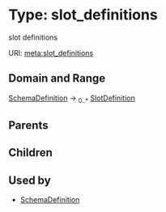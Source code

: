 
# Type: slot_definitions


slot definitions

URI: [meta:slot_definitions](https://w3id.org/biolink/biolinkml/meta/slot_definitions)


## Domain and Range

[SchemaDefinition](SchemaDefinition.md) ->  <sub>0..*</sub> [SlotDefinition](SlotDefinition.md)

## Parents


## Children


## Used by

 * [SchemaDefinition](SchemaDefinition.md)
